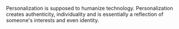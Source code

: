 
Personalization is supposed to humanize technology. Personalization creates authenticity, individuality and is essentially a reflection of someone's interests and even identity. 